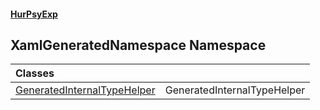 #### [HurPsyExp](index.md 'index')

## XamlGeneratedNamespace Namespace

| Classes | |
| :--- | :--- |
| [GeneratedInternalTypeHelper](XamlGeneratedNamespace.GeneratedInternalTypeHelper.md 'XamlGeneratedNamespace.GeneratedInternalTypeHelper') | GeneratedInternalTypeHelper |
